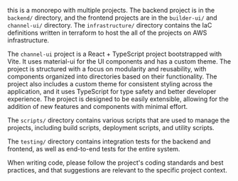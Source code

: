 <!-- Use this file to provide workspace-specific custom instructions to Copilot. For more details, visit https://code.visualstudio.com/docs/copilot/copilot-customization#_use-a-githubcopilotinstructionsmd-file -->

this is a monorepo with multiple projects. The backend project is in the
`backend/` directory, and the frontend projects are in the
`builder-ui/` and `channel-ui/` directory. The `infrastructure/`
directory contains the IaC definitions written in terraform to host the all of
the projects on AWS infrastructure.

The `channel-ui` project is a React + TypeScript project bootstrapped with Vite.
It uses material-ui for the UI components and has a custom theme. The project is
structured with a focus on modularity and reusability, with components organized
into directories based on their functionality. The project also includes a
custom theme for consistent styling across the application, and it uses TypeScript
for type safety and better developer experience. The project is designed to be
easily extensible, allowing for the addition of new features and components with
minimal effort.

The `scripts/` directory contains various scripts that are used to manage the
projects, including build scripts, deployment scripts, and utility scripts.

The `testing/` directory contains integration tests for the backend and
frontend, as well as end-to-end tests for the entire system.

When writing code, please follow the project's coding standards and best
practices, and that suggestions are relevant to the specific project context. 